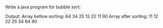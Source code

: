 Write a java program for bubble sort:



Output: 
Array before sorting:
64 34 25 12 22 11 90
Array after sorting:
11 12 22 25 34 64 90